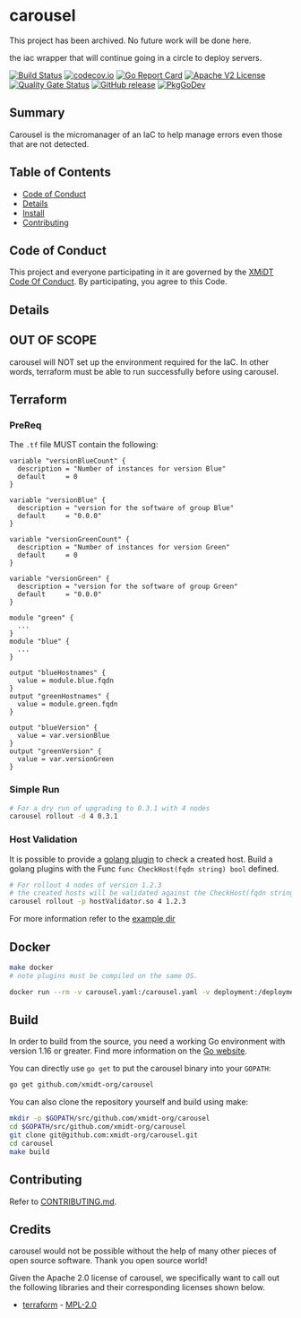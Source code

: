 # carousel

This project has been archived. No future work will be done here.

the iac wrapper that will continue going in a circle to deploy servers.

[![Build Status](https://travis-ci.com/xmidt-org/carousel.svg?branch=main)](https://travis-ci.com/xmidt-org/carousel)
[![codecov.io](http://codecov.io/github/xmidt-org/carousel/coverage.svg?branch=main)](http://codecov.io/github/xmidt-org/carousel?branch=main)
[![Go Report Card](https://goreportcard.com/badge/github.com/xmidt-org/carousel)](https://goreportcard.com/report/github.com/xmidt-org/carousel)
[![Apache V2 License](http://img.shields.io/badge/license-Apache%20V2-blue.svg)](https://github.com/xmidt-org/carousel/blob/main/LICENSE)
[![Quality Gate Status](https://sonarcloud.io/api/project_badges/measure?project=xmidt-org_PROJECT&metric=alert_status)](https://sonarcloud.io/dashboard?id=xmidt-org_PROJECT)
[![GitHub release](https://img.shields.io/github/release/xmidt-org/carousel.svg)](CHANGELOG.md)
[![PkgGoDev](https://pkg.go.dev/badge/github.com/xmidt-org/carousel)](https://pkg.go.dev/github.com/xmidt-org/carousel)

## Summary

Carousel is the micromanager of an IaC to help manage errors even those that are not detected.

## Table of Contents

- [Code of Conduct](#code-of-conduct)
- [Details](#details)
- [Install](#install)
- [Contributing](#contributing)

## Code of Conduct

This project and everyone participating in it are governed by
the [XMiDT Code Of Conduct](https://xmidt.io/code_of_conduct/). By participating, you agree to this Code.

## Details

## OUT OF SCOPE

carousel will NOT set up the environment required for the IaC. In other words, terraform must be able to run
successfully before using carousel.

## Terraform

### PreReq

The `.tf` file MUST contain the following:

```hcl
variable "versionBlueCount" {
  description = "Number of instances for version Blue"
  default     = 0
}

variable "versionBlue" {
  description = "version for the software of group Blue"
  default     = "0.0.0"
}

variable "versionGreenCount" {
  description = "Number of instances for version Green"
  default     = 0
}

variable "versionGreen" {
  description = "version for the software of group Green"
  default     = "0.0.0"
}

module "green" {
  ...
}
module "blue" {
  ...
}

output "blueHostnames" {
  value = module.blue.fqdn
}
output "greenHostnames" {
  value = module.green.fqdn
}

output "blueVersion" {
  value = var.versionBlue
}
output "greenVersion" {
  value = var.versionGreen
}
```

### Simple Run

```bash
# For a dry run of upgrading to 0.3.1 with 4 nodes
carousel rollout -d 4 0.3.1
```

### Host Validation

It is possible to provide a [golang plugin](https://golang.org/pkg/plugin/) to check a created host. Build a golang
plugins with the Func `func CheckHost(fqdn string) bool` defined.

```bash
# For rollout 4 nodes of version 1.2.3
# the created hosts will be validated against the CheckHost(fqdn string) bool func
carousel rollout -p hostValidator.so 4 1.2.3
```

For more information refer to the [example dir](./example/README.md)

## Docker

```bash
make docker
# note plugins must be compiled on the same OS.

docker run --rm -v carousel.yaml:/carousel.yaml -v deployment:/deployment/ -e WORK_DIR=/deployment/ carousel:latest
```

## Build

In order to build from the source, you need a working Go environment with version 1.16 or greater. Find more information
on the [Go website](https://golang.org/doc/install).

You can directly use `go get` to put the carousel binary into your `GOPATH`:

```bash
go get github.com/xmidt-org/carousel
```

You can also clone the repository yourself and build using make:

```bash
mkdir -p $GOPATH/src/github.com/xmidt-org/carousel
cd $GOPATH/src/github.com/xmidt-org/carousel
git clone git@github.com:xmidt-org/carousel.git
cd carousel
make build
```

## Contributing

Refer to [CONTRIBUTING.md](CONTRIBUTING.md).

## Credits

carousel would not be possible without the help of many other pieces of open source software. Thank you open source
world!

Given the Apache 2.0 license of carousel, we specifically want to call out the following libraries and their
corresponding licenses shown below.

- [terraform](https://github.com/hashicorp/terraform) - [MPL-2.0](https://www.mozilla.org/MPL/2.0/)
